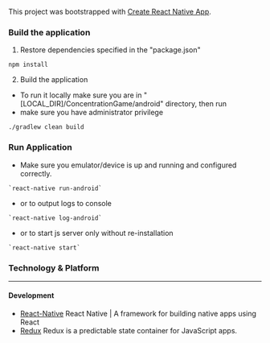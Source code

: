 This project was bootstrapped with [Create React Native App](https://github.com/react-community/create-react-native-app).

### Build the application
1. Restore dependencies specified in the "package.json"
```
npm install
```
2. Build the application
- To run it locally make sure you are in "[LOCAL_DIR]/ConcentrationGame/android" directory, then run
- make sure you have administrator privilege 

```
./gradlew clean build
```

### Run Application
- Make sure you emulator/device is up and running and configured correctly.
```
`react-native run-android`
```
- or to output logs to console
```
`react-native log-android`
```
- or to start js server only without re-installation
```
`react-native start`
```

### Technology & Platform
---
#### Development
- [React-Native](https://facebook.github.io/react-native/, "React Native | A framework for building native apps using React")
React Native | A framework for building native apps using React
- [Redux](http://redux.js.org/, "Redux is a predictable state container for JavaScript apps.")
 Redux is a predictable state container for JavaScript apps.
